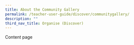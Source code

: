 ```yaml
---
title: About the Community Gallery
permalink: /teacher-user-guide/discover/communitygallery/
description: ""
third_nav_title: Organise (Discover)
---
```

Content page